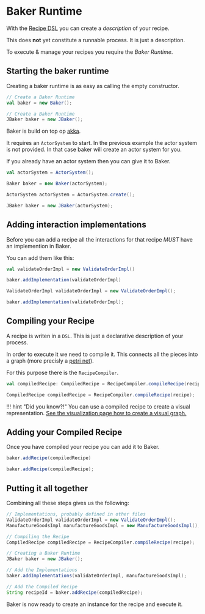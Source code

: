 # Baker Runtime

With the [Recipe DSL](recipe-dsl.md) you can create a *description* of your recipe.

This does **not** yet constitute a runnable process. It is just a description.

To execute & manage your recipes you require the *Baker Runtime*.

## Starting the baker runtime
Creating a baker runtime is as easy as calling the empty constructor.

``` scala tab="Scala"
// Create a Baker Runtime
val baker = new Baker();
```

``` java tab="Java"
// Create a Baker Runtime
JBaker baker = new JBaker();
```

Baker is build on top op [akka](https://www.akka.io).

It requires an `ActorSystem` to start. In the previous example the actor system is not provided. In that case baker will create an actor system for you.

If you already have an actor system then you can give it to Baker.

``` scala tab="Scala"
val actorSystem = ActorSystem();

Baker baker = new Baker(actorSystem);
```

``` java tab="Java"
ActorSystem actorSystem = ActorSystem.create();

JBaker baker = new JBaker(actorSystem);
```

## Adding interaction implementations

Before you can add a recipe all the interactions for that recipe *MUST* have an implemention in Baker.

You can add them like this:

``` scala tab="Scala"
val validateOrderImpl = new ValidateOrderImpl()

baker.addImplementation(validateOrderImpl)
```

``` java tab="Java"
ValidateOrderImpl validateOrderImpl = new ValidateOrderImpl();

baker.addImplementation(validateOrderImpl);
```

## Compiling your Recipe

A recipe is writen in a `DSL`. This is just a declarative description of your process.

In order to execute it we need to compile it. This connects all the pieces into a graph (more precisly a [petri net](https://en.wikipedia.org/wiki/Petri_net)).

For this purpose there is the `RecipeCompiler`.

``` scala tab="Scala"
val compiledRecipe: CompiledRecipe = RecipeCompiler.compileRecipe(recipe)
```

``` java tab="Java"
CompiledRecipe compiledRecipe = RecipeCompiler.compileRecipe(recipe);
```

!!! hint "Did you know?!"
    You can use a compiled recipe to create a visual representation. [See the visualization page how to create a visual graph.](recipe-visualization.md)


## Adding your Compiled Recipe

Once you have compiled your recipe you can add it to Baker.

``` scala tab="Scala"
baker.addRecipe(compiledRecipe)
```

``` java tab="Java"
baker.addRecipe(compiledRecipe);
```

## Putting it all together

Combining all these steps gives us the following:

```java
// Implementations, probably defined in other files
ValidateOrderImpl validateOrderImpl = new ValidateOrderImpl();
ManufactureGoodsImpl manufactureGoodsImpl = new ManufactureGoodsImpl();

// Compiling the Recipe
CompiledRecipe compiledRecipe = RecipeCompiler.compileRecipe(recipe);

// Creating a Baker Runtime
JBaker baker = new JBaker();

// Add the Implementations
baker.addImplementations(validateOrderImpl, manufactureGoodsImpl);

// Add the Compiled Recipe
String recipeId = baker.addRecipe(compiledRecipe);
```

Baker is now ready to create an instance for the recipe and execute it.